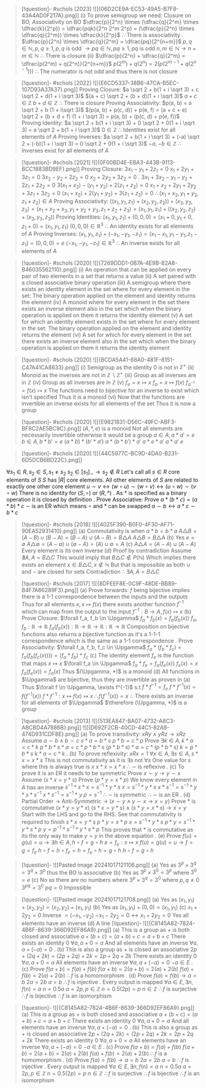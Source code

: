 
> [!question]- #schols [2023] ![[{06D2CE9A-EC53-49A5-B7F8-43A4AD0F217A}.png]]
  (i)
 To prove semigroup we need:
 Closure on BO,
  Associativity on BO
 $\dfrac{p}{2^n} \times (\dfrac{q}{2^m} \times \dfrac{k}{2^p}) = \dfrac{pqk}{2^n 2^m 2^p} = (\dfrac{p}{2^n} \times \dfrac{q}{2^m}) \times \dfrac{k}{2^p}$ 
 $\therefore$ There is associativity 
 .
 $\dfrac{p}{2^n} \times \dfrac{q}{2^m} = \dfrac{pq}{2^{n+m}}$ 
 $p,q \in \mathbb{N}, p,q \geq 1, p, q$ is odd $\to pq \in \mathbb{N}, pq \geq 1, pq$ is odd
 $n, m \in \mathbb{N} \to n + m \in \mathbb{N}$ 
 $\therefore$ There is closure
 (ii)
 $\dfrac{p}{2^n} + \dfrac{q}{2^m} = \dfrac{p(2^m) + q(2^n)}{2^{n+m}}$ 
 $p(2^m) + q(2^n) = 2(p(2^{m-1} + q(2^{n-1})))$
 $\therefore$ The numerator is not odd and thus there is not closure

> [!question]- #schols [2022] ![[{E6CD5337-38B6-47CA-B5EC-107D93A37A37}.png]]
 Proving Closure:
 $a \sqrt 2 + b(1 + i \sqrt 3) + c \sqrt 2 + d(1 + i \sqrt 3)$
 $(a + c) \sqrt 2 + (b + d)(1 + i \sqrt 3)$ 
 $a + c \in \mathbb{Z}$
 $b + d \in \mathbb{Z}$
 $\therefore$ There is closure
 Proving Associativity: 
 $p(a, b) = a \sqrt 2 + b (1 + i\sqrt 3)$
 $(p(a, b) + p(c, d)) + p(e, f) = (a + c + e) \sqrt 2 + (b + d + f) (1 + i \sqrt 3) = p(a, b) + (p(c, d) + p(e, f))$ 
 Proving Identity:
 $a \sqrt 2 + b(1 + i \sqrt 3) + 0 \sqrt 2 + 0(1 + i \sqrt 3) = a \sqrt 2 + b(1 + i \sqrt 3)$ 
 $0 \in \mathbb{Z}$ 
 $\therefore$ Identities exist for all elements of $A$ 
 Proving Inverses:
 $a \sqrt 2 + b(1 + i \sqrt 3) + (-a) \sqrt 2 + (-b)(1 + i \sqrt 3) = 0 \sqrt 2 + 0(1 + i \sqrt 3)$ 
 $-a, -b \in \mathbb{Z}$ 
 $\therefore$ Inverses exist for all elements of $A$ 

> [!question]- #schols [2021] ![[{0F00BD4E-EBA3-443B-9113-BCC1883BD9EF}.png]]
 Proving Closure:
 $3x_1 - y_1 + 2 z_1 = 0$
 $x_1 + 2y_1 + 3z_1 = 0$
 $3x_2 - y_2 + 2z_2 = 0$
 $x_2 + 2y_2 + 3z_2 = 0$ 
 .
 $3 x_1 + 3x_2 - y_1 - y_2 + 2z_1 + 2z_2 = 0$
 $3(x_1 + x_2) - (y_1 + y_2) + 2(z_1 + z_2) = 0$
 $x_1 + x_2 + 2y_1 + 2y_2 + 3z_1 + 3z_2 = 0$
 $(x_1 + x_2) + 2(y_1 + y_2) + 3(z_1 + z_2) = 0$
 $\therefore (x_1 + x_2, y_1 + y_2, z_1 + z_2) \in A$ 
 Proving Associativity:
 $((x_1, y_1, z_1) + (x_2, y_2, z_2)) + (x_3, y_3, z_3) = (x_1 + x_2 + x_3, y_1 + y_2 + y_3, z_1 + z_2 + z_3) = (x_1, y_1, z_1) + ((x_2, y_2, z_2) + (x_3, y_3, z_3))$ 
 Proving Identities:
 $(x_1, y_1, z_1) + (0, 0, 0) = (x_1 + 0, y_1 + 0, z_1 + 0) = (x_1, y_1, z_1)$ 
 $(0, 0,0) \in \mathbb{R}^3$ 
 $\therefore$ An identity exists for all elements of $A$ 
 Proving Inverses:
 $(x_1, y_1, z_1) + (-x_1, -y_1, -z_1) = (x_1 - x_1, y_1-y_1, z_1-z_1) = (0, 0, 0) = e$ 
 $(-x_1, -y_1, -z_1) \in \mathbb{R}^3$
$\therefore$ An inverse exists for all elements of $A$ 

> [!question]- #schols [2020] ![[{7269DDD1-0B7A-4E9B-82A8-B46035562110}.png]]
(i)
An operation that can be applied on every pair of two elements in a set that returns a value
(ii)
A set paired with a closed associative binary operation
(iii)
A semigroup where there exists an identity element in the set where for every element in the set: The binary operation applied on the element and identity returns the element
(iv)
A monoid where for every element in the set there exists an inverse element also in the set which when the binary operation is applied on them it returns the identity element
(v)
A set for which an identity element exists in the set where for every element in the set: The binary operation applied on the element and identity returns the element
(vi)
A set for which for every element in the set there exists an inverse element also in the set which when the binary operation is applied on them it returns the identity element

> [!question]- #schols [2020] ![[{BCDA5A41-68A0-481F-8151-C47A41CA8633}.png]]
 (i)
 Semigroup as the identity $0$ is not in $\mathbb{Z}^+$ 
 (ii)
 Monoid as the inverses are not in $\mathbb{Z} \backslash \mathbb{Z^+}$ 
 (iii)
 Group as all inverses are in $\mathbb{Z}$ 
 (iv)
 Group as all inverses are in $\mathbb{Z}$ 
 (v)
 $f_e = x \mapsto x$ 
 $f_a = x \mapsto f(x)$ 
 $f_{a^{-1}} = f(x) \mapsto x$ 
 The functions need to bijective for an inverse to exist which isn't specified 
 Thus it is a monoid 
 (vi)
 Now that the functions are invertible an inverse exists for all elements of the set
Thus it is now a group

> [!question]- #schols [2020] ![[{E9821831-D56C-49FC-ABF3-BF8C2AE5BC9C}.png]]
 $(A, *, e)$ is a monoid
 Not all elements are necessarily invertible otherwise it would be a group
 $a \in A, a * a' = e$ 
 $b \in A, b * b' = e$ 
 $(a*b) * (b'*a')$ 
 $a*(b * b') * a'$
 $a * e * a'$
 $a * a'$
 $e$ 

> [!question]- #schols [2020] ![[{44C5977C-BC9D-4DA0-B231-6D5DCB6BD22C}.png]]

$\forall s_1 \in R, s_2 \in S, s_1 \neq s_2$ 
	$s_2 \in [s_1]_{\sim} \to s_2 \notin R$ 
Let's call all $s \in R$ core elements of $S$ 
$S$ has $|R|$ core elements. All other elements of $S$ are related to exactly one other core element 
$u \sim v \leftrightarrow (w \circ u) \sim (w \circ v) \leftrightarrow (u \circ w) \sim (v \circ w)$ 
There is no identity for $(S, \circ)$ or $(R, *)$ 
.
As $*$ is specified as a binary operation it is closed by definition
.
Prove Associative:
Prove $a * (b * c) = (a * b) * c$ 
$\sim$ is an ER which means $\circ$ and $*$ can be swapped
$a \sim b \leftrightarrow a * c \sim b * c$ 



> [!question]- #schols [2018] ![[{4025F390-B0F0-4F30-AF71-90EA52931410}.png]]
 (a)
 Commutativity is when $a * b = b * a$ 
 $A \triangle B = (A - B) \cup (B - A) = (B - A) \cup (A - B) = B \triangle A$
 $A \triangle B = B \triangle A$ 
 (b)
 Yes
 $e = \emptyset$
 $A \triangle \emptyset = (A - \emptyset) \cup (\emptyset - A) = (A) \cup \emptyset = A$ 
 (c)
 $A \triangle A = (A - A) \cup (A - A)$ 
 Every element is its own inverse 
 (d)
Proof by contradiction
Assume $\nexists A, A = B \triangle C$ 
This would imply that $B \triangle C \notin P(\mathbb{N})$ 
Which implies there exists an element $x \in B \triangle C, x \notin \mathbb{N}$
But that is impossible as both $\cup$ and $-$ are closed for sets
Contradiction
$\therefore \exists A, A = B \triangle C$ 

> [!question]- #schols [2017] ![[{8DFEEF8E-0C9F-48DE-BB89-B4F7A86289F3}.png]]
 (a)
Prove forwards:
 $f$ being bijective implies there is a 1-1 correspondence between the inputs and the outputs
 Thus for all elements $x, x \mapsto f(x)$ there exists another function $f^{-1}$ which can map from the output to the input
 $f^{-1} : B \to A, f(x) \mapsto x$ 
 (b)
 Prove Closure:
 $\forall f_a, f_b \in \Upgamma$ 
 $f_a * f_b (x) = f_a(f_b(x))$ 
 $f_a, f_b : \mathbb{R} \to \mathbb{R}$ 
 $f_a (f_b(x)) : \mathbb{R} \to \mathbb{R} \to \mathbb{R} : \mathbb{R} \to \mathbb{R}$ 
 Composition on bijective functions also returns a bijective function as it's a 1-1-1 correspondence which is the same as a 1-1 correspondence 
 .
 Prove Associativity:
 $\forall f_a, f_b, f_c \in \Upgamma$ 
 $f_a * (f_b* f_c) = f_a(f_b(f_c(x)))) = (f_a * f_b) * f_c$ 
 (c)
 The identity element $f_e$ is the function that maps $x \mapsto x$ 
 $\forall f_a \in \Upgamma$ 
 $f_a * f_e = f_a(f_e(x))$ 
 $f_e(x) = x$
 $f_a(f_e(x)) = f_a(x)$ 
  Thus $(\Upgamma, *)$ is a monoid
  (d)
 All functions in $\Upgamma$ are bijective, thus they are invertible as proven in (a)
 Thus $\forall f \in \Upgamma, \exists f^{-1}$ s.t $f * f^{-1} = f_e$ 
 $f * f^{-1} (x) = f(f^{-1}(x))$
 $f * f^{-1} : x \mapsto f(x) \mapsto x$ 
 $\therefore f(f^{-1}(x)) = x$ 
 $\therefore$ There exists an inverse for all elements of $\Upgamma$ 
$\therefore (\Upgamma, *)$ is a group

> [!question]- #schols [2013] ![[{513EA847-BA07-4732-A8C3-ABCBD4A7886B}.png]]
![[{D692F2CB-40CD-44C1-82A8-474D931CDF8E}.png]]
 (a)
To prove transitivity: $xRy \land yRz \to xRz$
 Assume $a \sim b \land b \sim c$
 $s*a = b*s$
 $p*b = c * p$
 Prove $\exists k \in A, k * a = c * k$ 
 $p * b * s * a = c * p * b * s$
 $(p * b * s) * a = c * (p * b * s)$
 $k = p * b * s$
 $k * a = c * k$
 .
 (b)
 To prove reflexivity: $xRx = 1$ 
 $\forall x \in A, \exists s \in A, s * x = x * s$ 
 This is not commutativity as it is $\exists s$ not $\forall s$ 
 One value for $s$ where this is always true is $x$
 $x * x = x* x$
 $\therefore \ \sim$ is reflexive 
 .
 (c)
  To prove it is an ER it needs to be symmetric
 Prove $x \sim y \to y \sim x$ 
 Assume $(s * x = y * s)$
 Prove $(p * y = x * p)$ 
 We know every element in $A$ has an inverse
 $s^{-1} * s * x = s^{-1} * y * s$ 
 $x = s^{-1} * y *s$
 $x * s^{-1} = s^{-1} * y * s * s^{-1}$
$x * s^{-1} = s^{-1} * y$
 $p = s^{-1}$ 
 $\therefore \ \sim$ is symmetric
 $\therefore \ \sim$ is an ER
 .
 (d)
 Partial Order $\to$ Anti-Symmetric $\to$ ($x\sim y \land y \sim x \to x = y$)
 Prove $*$ is commutative ($x * y = y * x$)
 $(s * x = y * s) \land (s * y = x * s) \to x = y$ 
Start with the LHS and go to the RHS. See that commutativity is required to finish
 $s * x = y *s$
 $p * y = x * p$
 $x = s^{-1} * y * s$
 $p * y = s^{-1} * y * s * p$ 
 $y = p^{-1} * s^{-1} * y * s * p$
 This proves that $*$ is commutative as its the only way to make $y=y$ in the above equation 
 .
 (e)
 Prove $f(u) = g(u) = u \to \exists h \in A, h \circ f = g \circ h$ 
 $e = f_e : x \mapsto x$ 
 $f(u) = g(u) = u \to f = g = f_e$ 
 $h \circ f = h \circ f_e = h = f_e \circ h = g \circ h$ 
$h \circ f = g \circ h$ 
 
 > [!question]- ![[Pasted image 20241017121106.png]]
 (a)
 Yes as $3^p \times 3^q = 3^q \times 3^p$ thus the BO is associative 
 (b)
Yes as $3^p \times 3^0 = 3^p$ where $3^0 = e$ 
 (c)
 No as there are no numbers where $3^p \times 3^q = 3^0$ where $p, q \neq 0$ 
 $3^{pq} = 3^0$
 $pq = 0$
 Impossible

> [!question]- ![[Pasted image 20241017121708.png]]
> (a)
 Yes as $(x_1, y_1) + (x_2, y_2) = (x_2, y_2) + (x_1, y_1)$
 (b)
 Yes as $(x_1, y_1) + (0, 0) = (x_1, y_1)$ 
 (c)
$x_1 + 2y_2 = 0$
 Inverse $= (-x_1, -y_2)$
 $-x_1 - 2y_2 = 0 \leftrightarrow x_1 + 2y_2 = 0$
 Yes all elements have an inverse
 (d)
  A line
> [!question]- ![[{C8145A82-7824-4B6F-8639-366D92EF86A9}.png]]
 (a)
 This is a group as $+$ is both closed and associative
 $a + (b + c) = (a + b) + c = a + b + c$ 
 There exists an identity $0$ 
 $\forall a, a + 0 = a$ 
 And all elements have an inverse
 $\forall a, a + (-a) = 0$ 
 .
 (b)
 This is also a group as $+$ is closed an associative 
 $2p + (2q + 2k) = (2p + 2q) + 2k = 2p + 2q + 2k$ 
 There exists an identity 0
 $\forall a, a + 0 = a$ 
 All elements have an inverse 
 $\forall a, a + (-a) = 0$
 $-a \in E$ 
 .
 (c)
 Prove $f(a + b) = f(a) + f(b)$ 
 $f(a + b) = 2(a + b) = 2(a) + 2(b)$
 $f(a) + f(b) = 2(a) + 2(b)$ 
 $\therefore f$ is a homomorphism
 .
 (d)
 Prove $f(a) = f(b) \to a = b$ 
 $2a = 2b$
 $a = b$ 
 $\therefore f$ is injective
 .
 Every output is mapped
 $\forall a \in E, \exists n, f(n) = a$ 
 $n = 0.5a$ 
 $a = 2p, p \in \mathbb{Z}$ 
 $n = 0.5(2p) = p$ 
 $n \in \mathbb{Z}$ 
 $\therefore f$ is surjective
 $\therefore f$ is bijective
 $\therefore f$ is an isomorphism

> [!question]- ![[{C8145A82-7824-4B6F-8639-366D92EF86A9}.png]]
 (a)
 This is a group as $+$ is both closed and associative
 $a + (b + c) = (a + b) + c = a + b + c$ 
 There exists an identity $0$ 
 $\forall a, a + 0 = a$ 
 And all elements have an inverse
 $\forall a, a + (-a) = 0$ 
 .
 (b)
 This is also a group as $+$ is closed an associative 
 $2p + (2q + 2k) = (2p + 2q) + 2k = 2p + 2q + 2k$ 
 There exists an identity 0
 $\forall a, a + 0 = a$ 
 All elements have an inverse 
 $\forall a, a + (-a) = 0$
 $-a \in E$ 
 .
 (c)
 Prove $f(a + b) = f(a) + f(b)$ 
 $f(a + b) = 2(a + b) = 2(a) + 2(b)$
 $f(a) + f(b) = 2(a) + 2(b)$ 
 $\therefore f$ is a homomorphism
 .
 (d)
 Prove $f(a) = f(b) \to a = b$ 
 $2a = 2b$
 $a = b$ 
 $\therefore f$ is injective
 .
 Every output is mapped
 $\forall a \in E, \exists n, f(n) = a$ 
 $n = 0.5a$ 
 $a = 2p, p \in \mathbb{Z}$ 
 $n = 0.5(2p) = p$ 
 $n \in \mathbb{Z}$ 
 $\therefore f$ is surjective
 $\therefore f$ is bijective
 $\therefore f$ is an isomorphism
